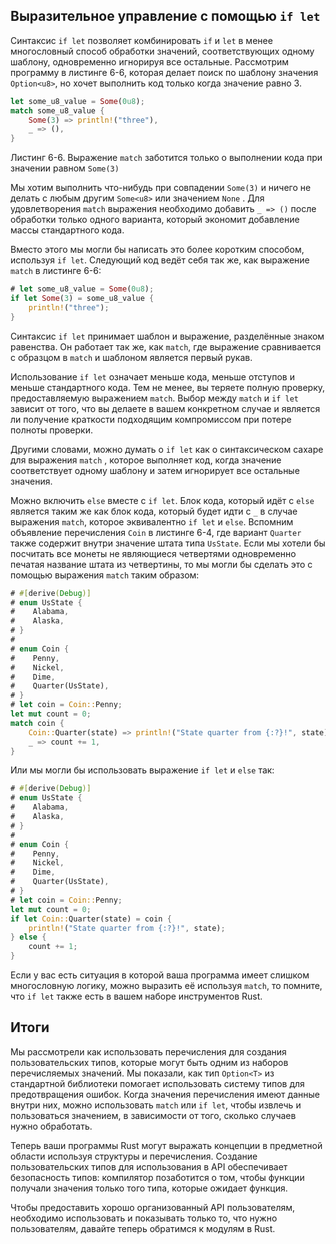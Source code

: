 ## Выразительное управление с помощью `if let`

Синтаксис `if let` позволяет комбинировать `if` и `let` в менее многословный способ обработки значений, соответствующих одному шаблону, одновременно игнорируя все остальные. Рассмотрим программу в листинге 6-6, которая делает поиск по шаблону значения `Option<u8>`, но хочет выполнить код только когда значение равно 3.

```rust
let some_u8_value = Some(0u8);
match some_u8_value {
    Some(3) => println!("three"),
    _ => (),
}
```

<span class="caption">Листинг 6-6. Выражение <code>match</code> заботится только о выполнении кода при значении равном `Some(3)`</span>

Мы хотим выполнить что-нибудь при совпадении `Some(3)` и ничего не делать с любым другим `Some<u8>` или значением `None` . Для удовлетворения `match` выражения необходимо добавить `_ => ()` после обработки только одного варианта, который экономит добавление массы стандартного кода.

Вместо этого мы могли бы написать это более коротким способом, используя `if let`. Следующий код ведёт себя так же, как выражение `match` в листинге 6-6:

```rust
# let some_u8_value = Some(0u8);
if let Some(3) = some_u8_value {
    println!("three");
}
```

Синтаксис `if let` принимает шаблон и выражение, разделённые знаком равенства. Он работает так же, как `match`, где выражение сравнивается с образцом в `match` и шаблоном является первый рукав.

Использование `if let` означает меньше кода, меньше отступов и меньше стандартного кода. Тем не менее, вы теряете полную проверку, предоставляемую выражением `match`. Выбор между `match` и `if let` зависит от того, что вы делаете в вашем конкретном случае и является ли получение краткости подходящим компромиссом при потере полноты проверки.

Другими словами, можно думать о `if let` как о синтаксическом сахаре для выражения `match` , которое выполняет код, когда значение соответствует одному шаблону и затем игнорирует все остальные значения.

Можно включить `else` вместе с `if let`. Блок кода, который идёт с `else` является таким же как блок кода, который будет идти с `_` в случае выражения `match`, которое эквивалентно `if let` и `else`. Вспомним объявление перечисления `Coin` в листинге 6-4, где вариант `Quarter` также содержит внутри значение штата типа `UsState`. Если мы хотели бы посчитать все монеты не являющиеся четвертями одновременно печатая название штата из четвертины, то мы могли бы сделать это с помощью выражения `match` таким образом:

```rust
# #[derive(Debug)]
# enum UsState {
#    Alabama,
#    Alaska,
# }
#
# enum Coin {
#    Penny,
#    Nickel,
#    Dime,
#    Quarter(UsState),
# }
# let coin = Coin::Penny;
let mut count = 0;
match coin {
    Coin::Quarter(state) => println!("State quarter from {:?}!", state),
    _ => count += 1,
}
```

Или мы могли бы использовать выражение `if let` и `else` так:

```rust
# #[derive(Debug)]
# enum UsState {
#    Alabama,
#    Alaska,
# }
#
# enum Coin {
#    Penny,
#    Nickel,
#    Dime,
#    Quarter(UsState),
# }
# let coin = Coin::Penny;
let mut count = 0;
if let Coin::Quarter(state) = coin {
    println!("State quarter from {:?}!", state);
} else {
    count += 1;
}
```

Если у вас есть ситуация в которой ваша программа имеет слишком многословную логику, можно выразить её используя  `match`, то помните, что `if let` также есть в вашем наборе инструментов Rust.

## Итоги

Мы рассмотрели как использовать перечисления для создания пользовательских типов, которые могут быть одним из наборов перечисляемых значений. Мы показали, как тип `Option<T>` из стандартной библиотеки помогает использовать систему типов для предотвращения ошибок. Когда значения перечисления имеют данные внутри них, можно использовать `match` или `if let`, чтобы извлечь и пользоваться значением, в зависимости от того, сколько случаев нужно обработать.

Теперь ваши программы Rust могут выражать концепции в предметной области используя структуры и перечисления. Создание пользовательских типов для использования в API обеспечивает безопасность типов: компилятор позаботится о том, чтобы функции получали значения только того типа, которые ожидает функция.

Чтобы предоставить хорошо организованный API пользователям, необходимо использовать и показывать только то, что нужно пользователям, давайте теперь обратимся к модулям в Rust.
